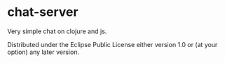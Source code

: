 # chat-server

Very simple chat on clojure and js.

Distributed under the Eclipse Public License either version 1.0 or (at
your option) any later version.
